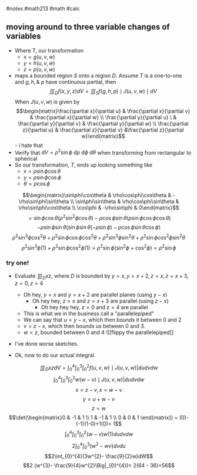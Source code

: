 #notes #math213 #math #calc

## moving around to three variable changes of variables
- Where T, our transformation 
	- $x=g(u,v,w)$
	- $y=h(u,v,w)$
	- $z=p(u,v,w)$
- maps a bounded region $S$ onto a region $D$. Assume $T$ is a one-to-one and $g,h,\&\ p$ have continuous partial, then
$$\iiint_{D}f(x,y,z)dV = \iiint_{S}f(g,h,p) \mid J(u,v,w) \mid dV$$
When $J(u,v,w)$ is given by $$\begin{matrix}\frac{\partial x}{\partial u} & \frac{\partial x}{\partial v} & \frac{\partial x}{\partial w} \\ \frac{\partial y}{\partial u} \ & \frac{\partial y}{\partial v} & \frac{\partial y}{\partial w} \\ \frac{\partial z}{\partial u} & \frac{\partial z}{\partial v} &\frac{\partial z}{\partial w}\end{matrix}$$
			- i hate that
- Verify that $dV = \rho^{2}\sin\phi\ d\rho \ d\phi \ d\theta$ when transforming from rectangular to spherical
- So our transformation, $T$, ends up looking something like
	- $x= \rho\sin\phi\cos\theta$
	- $y=\rho\sin\phi\cos\phi$
	- $\theta = \rho\cos\phi$ 

$$\begin{matrix}\sin\phi\cos\theta & \rho\cos\phi\cos\theta & -\rho\sin\phi\sin\theta \\ \sin\phi\sin\theta & \rho\cos\phi\sin\theta & \rho\sin\phi\cos\theta \\ \cos\phi & -\rho\sin\phi & 0\end{matrix}$$
$$= \sin\phi\cos\theta(\rho^{2}\sin^{2}\phi\cos\theta) - \rho\cos\phi\sin\theta(\rho\sin\phi\cos\phi\cos\theta) $$
$$-\rho\sin\phi\sin\theta( \sin\phi\sin\theta(-\rho\sin\phi) - \rho\cos\phi\sin\theta\cos\phi )$$
$$\rho^{2}\sin^{3}\phi \cos^{2}\theta + \rho^{2}\sin\phi\cos\phi\cos^{2}\theta + \rho^{2}\sin^{3}\phi \sin^{2}\theta + \rho^{2}\sin\phi\cos^{2}\phi\sin^{2}\theta$$
$$\rho^{2}\sin^{3}\phi(1) + \rho^{2}\sin\phi\cos^{2}\phi(1) = \rho^{2}\sin\phi (\sin^{2}\phi + \cos^{2}\phi)= \rho^{2}\sin\phi$$
### try one!
- Evaluate $\iiint_{D}xz,$ where $D$ is bounded by $y=x,y=x+2,z=x,z=x+3,z=0,z=4$ 
	- Oh hey, $y=x$ and $y=x+2$ are parallel planes (using $y-x$)
		- Oh hey hey, $z=x$ and $z=x+3$ are parallel (using $z-x$)
			- Oh hey hey hey, $z=0$ and $z=4$ are parallel
	- This is what we in the business call a "parallelepiped"
	- We can say that $u=y-x$, which then bounds it between 0 and 2
	- $v=z-x$, which then bounds us between 0 and 3.
	- $w=z$, bounded between 0 and 4
![[flippy the parallelepiped]]
- I've done worse sketches.

- Ok, now to do our actual integral.

$$\iiint_{D}xz dV= \int_{0}^{4}\int_{0}^{3}\int_{0}^{2}f(u,v,w) \mid J(u,v,w) | dudvdw$$
$$\int_{0}^{4}\int_{0}^{3}\int_{0}^{2}w(w-v) \mid J(u,v,w) | dudvdw$$
$$x=z-v, x=w-v$$
$$y=u+w-v$$
$$z=w$$
$$\det(\begin{matrix}0 & -1 & 1 \\ 1 & -1 & 1 \\ 0 & 0 & 1 \end{matrix}) = (0)-(-1)(1-0)+1(0)= 1$$
$$\int_{0}^{4}\int_{0}^{3}\int_{0}^{2}(w-v)w (1) dudvdw$$
$$2 \int_{0}^{4}\int_{0}^{3}(w^{2}-wv)dvdu$$
$$2\int_{0}^{4}(3w^{2}- \frac{9}{2}w)dW$$
$$2 (w^{3}- \frac{9}{4}w^{2}\Big|_{0}^{4})= 2(64 - 36)=56$$